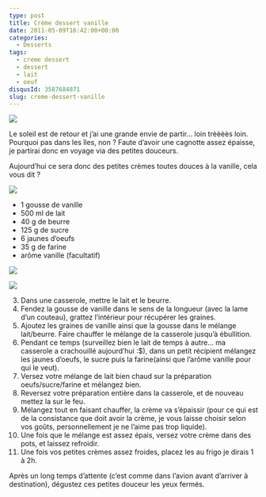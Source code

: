 ```yaml
---
type: post
title: Crème dessert vanille
date: 2011-05-09T16:42:00+00:00
categories: 
  - Desserts
tags: 
  - creme dessert
  - dessert
  - lait
  - oeuf
disqusId: 3587684871
slug: creme-dessert-vanille
---
```


[![](http://1.bp.blogspot.com/-8bV5849uORk/TcgHi9hIOEI/AAAAAAAAAHY/U1dGk3f3sUc/s640/Cre%25CC%2580me+dessert+vanille.jpg)](http://1.bp.blogspot.com/-8bV5849uORk/TcgHi9hIOEI/AAAAAAAAAHY/U1dGk3f3sUc/s1600/Cre%25CC%2580me+dessert+vanille.jpg)

Le soleil est de retour et j’ai une grande envie de partir… loin trèèèès loin. Pourquoi pas dans les îles, non ? Faute d’avoir une cagnotte assez épaisse, je partirai donc en voyage via des petites douceurs.

Aujourd’hui ce sera donc des petites crèmes toutes douces à la vanille, cela vous dit ?

[![](http://3.bp.blogspot.com/-8PERTg6-dvE/TbWSZG7U0CI/AAAAAAAAAE0/LNKUDHmrLHw/s320/4pers.jpg)](http://3.bp.blogspot.com/-8PERTg6-dvE/TbWSZG7U0CI/AAAAAAAAAE0/LNKUDHmrLHw/s1600/4pers.jpg)

*   1 gousse de vanille
*   500 ml de lait
*   40 g de beurre
*   125 g de sucre
*   6 jaunes d’oeufs
*   35 g de farine
*   arôme vanille (facultatif)

[![](http://4.bp.blogspot.com/-jD2raKy-t_w/Tabb3lV3eGI/AAAAAAAAAEk/G2RYajmhinM/s320/preparation.jpg)](http://4.bp.blogspot.com/-jD2raKy-t_w/Tabb3lV3eGI/AAAAAAAAAEk/G2RYajmhinM/s1600/preparation.jpg)

[![](http://1.bp.blogspot.com/-5-w_HZWR-vU/TcgHksh9RpI/AAAAAAAAAHc/FGtDbg7hJAM/s400/Cre%25CC%2580me+vanille+2.jpg)](http://1.bp.blogspot.com/-5-w_HZWR-vU/TcgHksh9RpI/AAAAAAAAAHc/FGtDbg7hJAM/s1600/Cre%25CC%2580me+vanille+2.jpg)

3.  Dans une casserole, mettre le lait et le beurre.
4.  Fendez la gousse de vanille dans le sens de la longueur (avec la lame d’un couteau), grattez l’intérieur pour récupérer les graines. 
5.  Ajoutez les graines de vanille ainsi que la gousse dans le mélange lait/beurre. Faire chauffer le mélange de la casserole jusqu’à ébullition.
6.  Pendant ce temps (surveillez bien le lait de temps à autre… ma casserole a crachouillé aujourd’hui :$), dans un petit récipient mélangez les jaunes d’oeufs, le sucre puis la farine(ainsi que l’arôme vanille pour qui le veut).
7.  Versez votre mélange de lait bien chaud sur la préparation oeufs/sucre/farine et mélangez bien.
8.  Reversez votre préparation entière dans la casserole, et de nouveau mettez la sur le feu.
9.  Mélangez tout en faisant chauffer, la crème va s’épaissir (pour ce qui est de la consistance que doit avoir la crème, je vous laisse choisir selon vos goûts, personnellement je ne l’aime pas trop liquide).
10.  Une fois que le mélange est assez épais, versez votre crème dans des pots, et laissez refroidir.
11.  Une fois vos petites crèmes assez froides, placez les au frigo je dirais 1 à 2h.

Après un long temps d’attente (c’est comme dans l’avion avant d’arriver à destination), dégustez ces petites douceur les yeux fermés. 